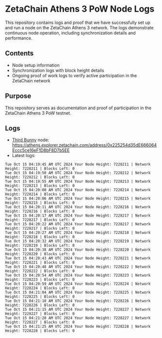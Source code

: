 # ZetaChain Athens 3 PoW Node Logs
This repository contains logs and proof that we have successfully set up and run a node on the ZetaChain Athens 3 network. The logs demonstrate continuous node operation, including synchronization details and performance.

## Contents
- Node setup information
- Synchronization logs with block height details
- Ongoing proof of work logs to verify active participation in the ZetaChain network

## Purpose
This repository serves as documentation and proof of participation in the ZetaChain Athens 3 PoW testnet.

## Logs

- [Third Bunny](https://thirdbunny.xyz/) node: https://athens.explorer.zetachain.com/address/0x225254d35dE666064Eccc5ce16eF1D8bF8D7b5EE
- Latest logs:
```
Tue Oct 15 04:19:45 AM UTC 2024 Your Node Height: 7228211 | Network Height: 7228211 | Blocks Left: 0
Tue Oct 15 04:19:50 AM UTC 2024 Your Node Height: 7228212 | Network Height: 7228212 | Blocks Left: 0
Tue Oct 15 04:19:55 AM UTC 2024 Your Node Height: 7228213 | Network Height: 7228213 | Blocks Left: 0
Tue Oct 15 04:20:00 AM UTC 2024 Your Node Height: 7228214 | Network Height: 7228214 | Blocks Left: 0
Tue Oct 15 04:20:06 AM UTC 2024 Your Node Height: 7228215 | Network Height: 7228215 | Blocks Left: 0
Tue Oct 15 04:20:11 AM UTC 2024 Your Node Height: 7228216 | Network Height: 7228216 | Blocks Left: 0
Tue Oct 15 04:20:17 AM UTC 2024 Your Node Height: 7228217 | Network Height: 7228217 | Blocks Left: 0
Tue Oct 15 04:20:22 AM UTC 2024 Your Node Height: 7228217 | Network Height: 7228217 | Blocks Left: 0
Tue Oct 15 04:20:27 AM UTC 2024 Your Node Height: 7228218 | Network Height: 7228218 | Blocks Left: 0
Tue Oct 15 04:20:32 AM UTC 2024 Your Node Height: 7228219 | Network Height: 7228219 | Blocks Left: 0
Tue Oct 15 04:20:38 AM UTC 2024 Your Node Height: 7228220 | Network Height: 7228220 | Blocks Left: 0
Tue Oct 15 04:20:43 AM UTC 2024 Your Node Height: 7228221 | Network Height: 7228221 | Blocks Left: 0
Tue Oct 15 04:20:48 AM UTC 2024 Your Node Height: 7228222 | Network Height: 7228222 | Blocks Left: 0
Tue Oct 15 04:20:54 AM UTC 2024 Your Node Height: 7228223 | Network Height: 7228223 | Blocks Left: 0
Tue Oct 15 04:20:59 AM UTC 2024 Your Node Height: 7228224 | Network Height: 7228224 | Blocks Left: 0
Tue Oct 15 04:21:04 AM UTC 2024 Your Node Height: 7228225 | Network Height: 7228225 | Blocks Left: 0
Tue Oct 15 04:21:10 AM UTC 2024 Your Node Height: 7228226 | Network Height: 7228226 | Blocks Left: 0
Tue Oct 15 04:21:15 AM UTC 2024 Your Node Height: 7228227 | Network Height: 7228227 | Blocks Left: 0
Tue Oct 15 04:21:20 AM UTC 2024 Your Node Height: 7228227 | Network Height: 7228227 | Blocks Left: 0
Tue Oct 15 04:21:25 AM UTC 2024 Your Node Height: 7228228 | Network Height: 7228228 | Blocks Left: 0
```
